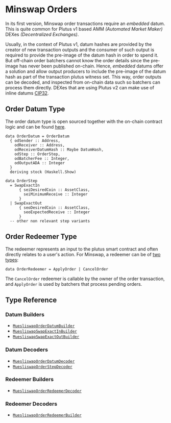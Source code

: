 # Minswap Orders

In its first version, Minswap order transactions require an _embedded_ datum. This is quite common for Plutus v1 based AMM _(Automated Market Maker)_ DEXes _(Decentralized Exchanges)_.

Usually, in the context of Plutus v1, datum hashes are provided by the creator of new transaction outputs and the consumer of such output is required to provide the pre-image of the datum hash in order to spend it. But off-chain order batchers cannot know the order details since the pre-image has never been published on-chain. Hence, _embedded_ datums offer a solution and allow output producers to include the pre-image of the datum hash as part of the transaction plutus witness set. This way, order outputs can be decoded, and inspected from on-chain data such so batchers can process them directly.
DEXes that are using Plutus v2 can make use of inline datums [CIP32](https://cips.cardano.org/cips/cip32/).

## Order Datum Type

The order datum type is open sourced together with the on-chain contract logic and can be found [here](https://github.com/CatspersCoffee/contracts/blob/main/dex/src/Minswap/BatchOrder/Types.hs#L67-L75).

```
data OrderDatum = OrderDatum
  { odSender :: Address,
    odReceiver :: Address,
    odReceiverDatumHash :: Maybe DatumHash,
    odStep :: OrderStep,
    odBatcherFee :: Integer,
    odOutputADA :: Integer
  }
  deriving stock (Haskell.Show)

data OrderStep
  = SwapExactIn
      { seiDesiredCoin :: AssetClass,
        seiMinimumReceive :: Integer
      }
  | SwapExactOut
      { seoDesiredCoin :: AssetClass,
        seoExpectedReceive :: Integer
      }
  -- other non relevant step variants
```

## Order Redeemer Type

The redeemer represents an input to the plutus smart contract and often directly relates to a user's action. For Minswap, a redeemer can be of [two types](https://github.com/CatspersCoffee/contracts/blob/main/dex/src/Minswap/BatchOrder/Types.hs#L80):

```
data OrderRedeemer = ApplyOrder | CancelOrder
```

The `CancelOrder` redeemer is callable by the owner of the order transaction, and `ApplyOrder` is used by batchers that process pending orders.

## Type Reference

### Datum Builders

- [`MuesliswapOrderDatumBuilder`](./datums/order-datum.ts)
- [`MuesliswapSwapExactInBuilder`](./datums/order-step.ts)
- [`MuesliswapSwapExactOutBuilder`](./datums/order-step.ts)

### Datum Decoders

- [`MuesliswapOrderDatumDecoder`](./datums/order-datum.ts)
- [`MuesliswapOrderStepDecoder`](./datums/order-step.ts)

### Redeemer Builders

- [`MuesliswapOrderRedeemerDecoder`](./redeemers/order-redeemer.ts)

### Redeemer Decoders

- [`MuesliswapOrderRedeemerBuilder`](./redeemers/order-redeemer.ts)
